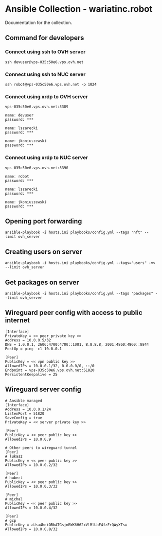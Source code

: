 # Ansible Collection - wariatinc.robot

Documentation for the collection.

## Command for developers

### Connect using ssh to OVH server
```
ssh devuser@vps-035c50e6.vps.ovh.net
```
### Connect using ssh to NUC server
```
ssh robot@vps-035c50e6.vps.ovh.net -p 1024
```
### Connect using xrdp to OVH server
```
vps-035c50e6.vps.ovh.net:3389

name: devuser
password: ***

name: lszarecki
password: ***

name: jkoniuszewski
password: ***
```
### Connect using xrdp to NUC server
```
vps-035c50e6.vps.ovh.net:3390

name: robot
password: ***

name: lszarecki
password: ***

name: jkoniuszewski
password: ***
```

## Opening port forwarding

```
ansible-playbook -i hosts.ini playbooks/config.yml --tags "nft" --limit ovh_server
```

## Creating users on server
```
ansible-playbook -i hosts.ini playbooks/config.yml --tags="users" -vv --limit ovh_server
```

## Get packages on server
```
ansible-playbook -i hosts.ini playbooks/config.yml --tags "packages" --limit ovh_server
```

## Wireguard peer config with access to public internet
```
[Interface]
PrivateKey = << peer private key >>
Address = 10.0.0.5/32
DNS = 1.0.0.1, 2606:4700:4700::1001, 8.8.8.8, 2001:4860:4860::8844
PostUp = ping -c1 10.0.0.1

[Peer]
PublicKey = << vpn public key >>
AllowedIPs = 10.0.0.1/32, 0.0.0.0/0, ::/0
Endpoint = vps-035c50e6.vps.ovh.net:51820
PersistentKeepalive = 25
```

## Wireguard server config
```
# Ansible managed
[Interface]
Address = 10.0.0.1/24
ListenPort = 51820
SaveConfig = true
PrivateKey = << server private key >>

[Peer]
PublicKey = << peer public key >>
AllowedIPs = 10.0.0.9

# Other peers to wireguard tunnel
[Peer]
# lukasz
PublicKey = << peer public key >>
AllowedIPs = 10.0.0.2/32

[Peer]
# hubert
PublicKey = << peer public key >>
AllowedIPs = 10.0.0.3/32

[Peer]
# michal
PublicKey = << peer public key >>
AllowedIPs = 10.0.0.4/32

[Peer]
# gcp
PublicKey = aUsa4hoiORbATGsjmRWK6H62xVlMlUaF4fzFrQWyXTs=
AllowedIPs = 10.0.0.8/32
```